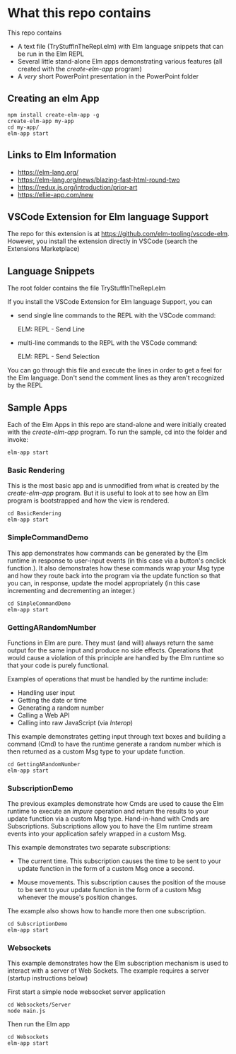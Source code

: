 # What this repo contains #

This repo contains

- A text file (TryStuffInTheRepl.elm) with Elm language snippets that can be run in the Elm REPL
- Several little stand-alone Elm apps demonstrating various features (all created with the *create-elm-app* program)
- A *very* short PowerPoint presentation in the PowerPoint folder

## Creating an elm App ##

    npm install create-elm-app -g
    create-elm-app my-app
    cd my-app/
    elm-app start

## Links to Elm Information ##

- https://elm-lang.org/
- https://elm-lang.org/news/blazing-fast-html-round-two
- https://redux.js.org/introduction/prior-art
- https://ellie-app.com/new

## VSCode Extension for Elm language Support ##
The repo for this extension is at https://github.com/elm-tooling/vscode-elm.  However, you install the extension directly in VSCode (search the Extensions Marketplace)

## Language Snippets ##
The root folder contains the file TryStuffInTheRepl.elm

If you install the VSCode Extension for Elm language Support, you can

- send single line commands to the REPL with the VSCode command:

    ELM: REPL - Send Line

- multi-line commands to the REPL with the VSCode command:

    ELM: REPL - Send Selection

You can go through this file and execute the lines in order to get a feel for the Elm language.  Don't send the comment lines as they aren't recognized by the REPL

## Sample Apps ##
Each of the Elm Apps in this repo are stand-alone and were initially created with the *create-elm-app* program.  To run the sample, cd into the folder and invoke:

    elm-app start

### Basic Rendering ###
This is the most basic app and is unmodified from what is created by the *create-elm-app* program.  But it is useful to look at to see how an Elm program is bootstrapped and how the view is rendered.

    cd BasicRendering
    elm-app start

### SimpleCommandDemo ###
This app demonstrates how commands can be generated by the Elm runtime in response to user-input events (in this case via a button's onclick function.).  It also demonstrates how these commands wrap your Msg type and how they route back into the program via the update function so that you can, in response, update the model appropriately (in this case incrementing and decrementing an integer.)

    cd SimpleCommandDemo
    elm-app start

### GettingARandomNumber ###
Functions in Elm are pure.  They must (and will) always return the same output for the same input and produce no side effects.  Operations that would cause a violation of this principle are handled by the Elm runtime so that your code is purely functional.

Examples of operations that must be handled by the runtime include:

- Handling user input
- Getting the date or time
- Generating a random number
- Calling a Web API
- Calling into raw JavaScript (via *Interop*)

This example demonstrates getting input through text boxes and building a command (Cmd) to have the runtime generate a random number which is then returned as a custom Msg type to your update function.

    cd GettingARandomNumber
    elm-app start

### SubscriptionDemo ###
The previous examples demonstrate how Cmds are used to cause the Elm runtime to execute an *impure* operation and return the results to your update function via a custom Msg type.  Hand-in-hand with Cmds are Subscriptions.  Subscriptions allow you to have the Elm runtime stream events into your application safely wrapped in a custom Msg.

This example demonstrates two separate subscriptions:

- The current time.  This subscription causes the time to be sent to your update function in the form of a custom Msg once a second.

- Mouse movements.  This subscription causes the position of the mouse to be sent to your update function in the form of a custom Msg whenever the mouse's position changes.

The example also shows how to handle more then one subscription.

    cd SubscriptionDemo
    elm-app start

### Websockets ###

This example demonstrates how the Elm subscription mechanism is used to interact with a server of Web Sockets.  The example requires a server (startup instructions below)

First start a simple node websocket server application

    cd Websockets/Server
    node main.js

Then run the Elm app

    cd Websockets
    elm-app start

